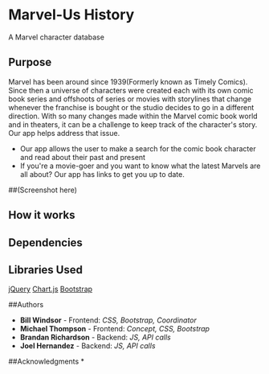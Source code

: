 # Marvel-Us History
A Marvel character database

## Purpose
Marvel has been around since 1939(Formerly known as Timely Comics). Since then a universe of characters were created each with its own comic book series and offshoots of series or movies with storylines that change whenever the franchise is bought or the studio decides to go in a different direction. With so many changes made within the Marvel comic book world and in theaters, it can be a challenge to keep track of the character's story. Our app helps address that issue. 

* Our app allows the user to make a search for the comic book character and read about their past and present
* If you're a movie-goer and you want to know what the latest Marvels are all about? Our app has links to get you up to date.

##(Screenshot here)

## How it works


## Dependencies

## Libraries Used
[jQuery](https://jquery.com/)
[Chart.js](http://www.chartjs.org/)
[Bootstrap](https://getbootstrap.com/)

##Authors
* **Bill Windsor** - Frontend: *CSS, Bootstrap, Coordinator*
* **Michael Thompson** - Frontend: *Concept, CSS, Bootstrap*
* **Brandan Richardson** - Backend: *JS, API calls*
* **Joel Hernandez** - Backend: *JS, API calls*

##Acknowledgments
*
